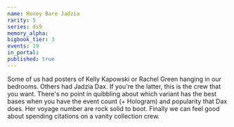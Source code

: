 ```yaml
---
name: Honey Bare Jadzia
rarity: 5
series: ds9
memory_alpha:
bigbook_tier: 3
events: 19
in_portal:
published: true
---
```


Some of us had posters of Kelly Kapowski or Rachel Green hanging in our bedrooms. Others had Jadzia Dax. If you're the latter, this is the crew that you want. There's no point in quibbling about which variant has the best bases when you have the event count (+ Hologram) and popularity that Dax does. Her voyage number are rock solid to boot. Finally we can feel good about spending citations on a vanity collection crew.
